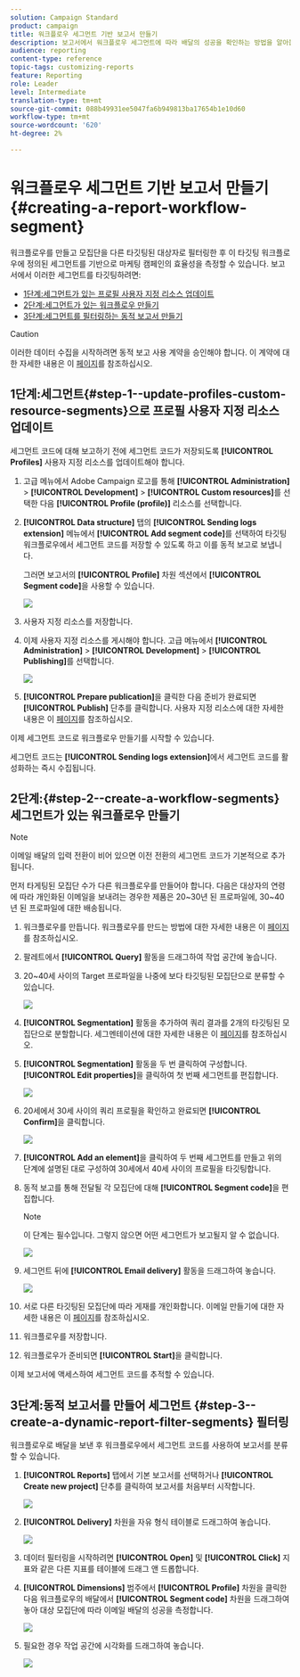 ```yaml
---
solution: Campaign Standard
product: campaign
title: 워크플로우 세그먼트 기반 보고서 만들기
description: 보고서에서 워크플로우 세그먼트에 따라 배달의 성공을 확인하는 방법을 알아봅니다.
audience: reporting
content-type: reference
topic-tags: customizing-reports
feature: Reporting
role: Leader
level: Intermediate
translation-type: tm+mt
source-git-commit: 088b49931ee5047fa6b949813ba17654b1e10d60
workflow-type: tm+mt
source-wordcount: '620'
ht-degree: 2%

---
```



# 워크플로우 세그먼트 기반 보고서 만들기{#creating-a-report-workflow-segment}

워크플로우를 만들고 모집단을 다른 타깃팅된 대상자로 필터링한 후 이 타깃팅 워크플로우에 정의된 세그먼트를 기반으로 마케팅 캠페인의 효율성을 측정할 수 있습니다.
보고서에서 이러한 세그먼트를 타깃팅하려면:

* [1단계:세그먼트가 있는 프로필 사용자 지정 리소스 업데이트](#step-1--update-profiles-custom-resource-segments)
* [2단계:세그먼트가 있는 워크플로우 만들기](#step-2--create-a-workflow-segments)
* [3단계:세그먼트를 필터링하는 동적 보고서 만들기](#step-3--create-a-dynamic-report-filter-segments)

>[!CAUTION]
>이러한 데이터 수집을 시작하려면 동적 보고 사용 계약을 승인해야 합니다.
>이 계약에 대한 자세한 내용은 이 [페이지](../../reporting/using/about-dynamic-reports.md#dynamic-reporting-usage-agreement)를 참조하십시오.

## 1단계:세그먼트{#step-1--update-profiles-custom-resource-segments}으로 프로필 사용자 지정 리소스 업데이트

세그먼트 코드에 대해 보고하기 전에 세그먼트 코드가 저장되도록 **[!UICONTROL Profiles]** 사용자 지정 리소스를 업데이트해야 합니다.

1. 고급 메뉴에서 Adobe Campaign 로고를 통해 **[!UICONTROL Administration]** > **[!UICONTROL Development]** > **[!UICONTROL Custom resources]**&#x200B;를 선택한 다음 **[!UICONTROL Profile (profile)]** 리소스를 선택합니다.
1. **[!UICONTROL Data structure]** 탭의 **[!UICONTROL Sending logs extension]** 메뉴에서 **[!UICONTROL Add segment code]**&#x200B;를 선택하여 타깃팅 워크플로우에서 세그먼트 코드를 저장할 수 있도록 하고 이를 동적 보고로 보냅니다.

   그러면 보고서의 **[!UICONTROL Profile]** 차원 섹션에서 **[!UICONTROL Segment code]**&#x200B;을 사용할 수 있습니다.

   ![](assets/report_segment_4.png)

1. 사용자 지정 리소스를 저장합니다.

1. 이제 사용자 지정 리소스를 게시해야 합니다.
고급 메뉴에서 **[!UICONTROL Administration]** > **[!UICONTROL Development]** > **[!UICONTROL Publishing]**&#x200B;를 선택합니다.

   ![](assets/custom_profile_7.png)

1. **[!UICONTROL Prepare publication]**&#x200B;을 클릭한 다음 준비가 완료되면 **[!UICONTROL Publish]** 단추를 클릭합니다. 사용자 지정 리소스에 대한 자세한 내용은 이 [페이지](../../developing/using/updating-the-database-structure.md)를 참조하십시오.

이제 세그먼트 코드로 워크플로우 만들기를 시작할 수 있습니다.

세그먼트 코드는 **[!UICONTROL Sending logs extension]**&#x200B;에서 세그먼트 코드를 활성화하는 즉시 수집됩니다.

## 2단계:{#step-2--create-a-workflow-segments} 세그먼트가 있는 워크플로우 만들기

>[!NOTE]
>이메일 배달의 입력 전환이 비어 있으면 이전 전환의 세그먼트 코드가 기본적으로 추가됩니다.

먼저 타게팅된 모집단 수가 다른 워크플로우를 만들어야 합니다. 다음은 대상자의 연령에 따라 개인화된 이메일을 보내려는 경우한 제품은 20~30년 된 프로파일에, 30~40년 된 프로파일에 대한 배송됩니다.

1. 워크플로우를 만듭니다. 워크플로우를 만드는 방법에 대한 자세한 내용은 이 [페이지](../../automating/using/building-a-workflow.md)를 참조하십시오.

1. 팔레트에서 **[!UICONTROL Query]** 활동을 드래그하여 작업 공간에 놓습니다.

1. 20~40세 사이의 Target 프로파일을 나중에 보다 타깃팅된 모집단으로 분류할 수 있습니다.

   ![](assets/report_segment_1.png)

1. **[!UICONTROL Segmentation]** 활동을 추가하여 쿼리 결과를 2개의 타깃팅된 모집단으로 분할합니다. 세그멘테이션에 대한 자세한 내용은 이 [페이지](../../automating/using/segmentation.md)를 참조하십시오.

1. **[!UICONTROL Segmentation]** 활동을 두 번 클릭하여 구성합니다. **[!UICONTROL Edit properties]**&#x200B;을 클릭하여 첫 번째 세그먼트를 편집합니다.

   ![](assets/report_segment_7.png)

1. 20세에서 30세 사이의 쿼리 프로필을 확인하고 완료되면 **[!UICONTROL Confirm]**&#x200B;을 클릭합니다.

   ![](assets/report_segment_8.png)

1. **[!UICONTROL Add an element]**&#x200B;을 클릭하여 두 번째 세그먼트를 만들고 위의 단계에 설명된 대로 구성하여 30세에서 40세 사이의 프로필을 타깃팅합니다.

1. 동적 보고를 통해 전달될 각 모집단에 대해 **[!UICONTROL Segment code]**&#x200B;을 편집합니다.

   >[!NOTE]
   >이 단계는 필수입니다. 그렇지 않으면 어떤 세그먼트가 보고될지 알 수 없습니다.

   ![](assets/report_segment_9.png)

1. 세그먼트 뒤에 **[!UICONTROL Email delivery]** 활동을 드래그하여 놓습니다.

   ![](assets/report_segment_3.png)

1. 서로 다른 타깃팅된 모집단에 따라 게재를 개인화합니다. 이메일 만들기에 대한 자세한 내용은 이 [페이지](../../designing/using/designing-content-in-adobe-campaign.md)를 참조하십시오.

1. 워크플로우를 저장합니다.

1. 워크플로우가 준비되면 **[!UICONTROL Start]**&#x200B;을 클릭합니다.

이제 보고서에 액세스하여 세그먼트 코드를 추적할 수 있습니다.

## 3단계:동적 보고서를 만들어 세그먼트 {#step-3--create-a-dynamic-report-filter-segments} 필터링

워크플로우로 배달을 보낸 후 워크플로우에서 세그먼트 코드를 사용하여 보고서를 분류할 수 있습니다.

1. **[!UICONTROL Reports]** 탭에서 기본 보고서를 선택하거나 **[!UICONTROL Create new project]** 단추를 클릭하여 보고서를 처음부터 시작합니다.

   ![](assets/custom_profile_18.png)
1. **[!UICONTROL Delivery]** 차원을 자유 형식 테이블로 드래그하여 놓습니다.

   ![](assets/report_segment_5.png)

1. 데이터 필터링을 시작하려면 **[!UICONTROL Open]** 및 **[!UICONTROL Click]** 지표와 같은 다른 지표를 테이블에 드래그 앤 드롭합니다.
1. **[!UICONTROL Dimensions]** 범주에서 **[!UICONTROL Profile]** 차원을 클릭한 다음 워크플로우의 배달에서 **[!UICONTROL Segment code]** 차원을 드래그하여 놓아 대상 모집단에 따라 이메일 배달의 성공을 측정합니다.

   ![](assets/report_segment_6.png)

1. 필요한 경우 작업 공간에 시각화를 드래그하여 놓습니다.

   ![](assets/report_segment_10.png)
